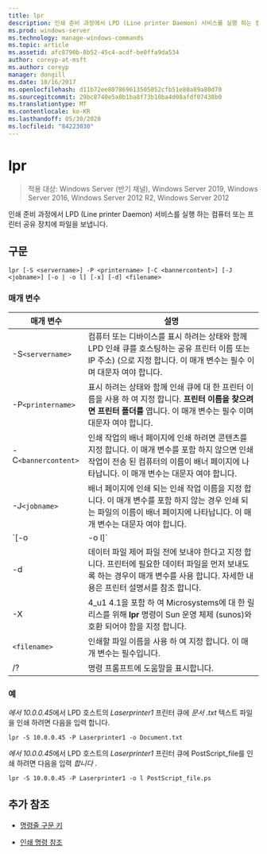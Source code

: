 ```yaml
---
title: lpr
description: 인쇄 준비 과정에서 LPD (Line printer Daemon) 서비스를 실행 하는 컴퓨터 또는 프린터 공유 장치에 파일을 전송 하는 lpr 명령에 대 한 참조 항목입니다.
ms.prod: windows-server
ms.technology: manage-windows-commands
ms.topic: article
ms.assetid: afc8790b-8b52-45c4-acdf-be0ffa9da534
author: coreyp-at-msft
ms.author: coreyp
manager: dongill
ms.date: 10/16/2017
ms.openlocfilehash: d11b72ee807869613505052cfb51e80a89a80d70
ms.sourcegitcommit: 29bc8740e5a8b1ba8f73b10ba4d08afdf07438b0
ms.translationtype: MT
ms.contentlocale: ko-KR
ms.lasthandoff: 05/30/2020
ms.locfileid: "84223030"
---
```

# <a name="lpr"></a>lpr

> 적용 대상: Windows Server (반기 채널), Windows Server 2019, Windows Server 2016, Windows Server 2012 R2, Windows Server 2012

인쇄 준비 과정에서 LPD (Line printer Daemon) 서비스를 실행 하는 컴퓨터 또는 프린터 공유 장치에 파일을 보냅니다.

## <a name="syntax"></a>구문

```
lpr [-S <servername>] -P <printername> [-C <bannercontent>] [-J <jobname>] [-o | -o l] [-x] [-d] <filename>
```

### <a name="parameters"></a>매개 변수

| 매개 변수 | 설명 |
| --------- | ----------- |
| -S`<servername>` | 컴퓨터 또는 디바이스를 표시 하려는 상태와 함께 LPD 인쇄 큐를 호스팅하는 공유 프린터 이름 또는 IP 주소) (으로 지정 합니다.  이 매개 변수는 필수 이며 대문자 여야 합니다. |
| -P`<printername> `| 표시 하려는 상태와 함께 인쇄 큐에 대 한 프린터 이름을 사용 하 여 지정 합니다. **프린터 이름을 찾으려면 프린터 폴더를** 엽니다. 이 매개 변수는 필수 이며 대문자 여야 합니다. |
| -C`<bannercontent>` | 인쇄 작업의 배너 페이지에 인쇄 하려면 콘텐츠를 지정 합니다. 이 매개 변수를 포함 하지 않으면 인쇄 작업이 전송 된 컴퓨터의 이름이 배너 페이지에 나타납니다. 이 매개 변수는 대문자 여야 합니다. |
| -J`<jobname>` | 배너 페이지에 인쇄 되는 인쇄 작업 이름을 지정 합니다. 이 매개 변수를 포함 하지 않는 경우 인쇄 되는 파일의 이름이 배너 페이지에 나타납니다. 이 매개 변수는 대문자 여야 합니다. |
| `[-o | -o l]` | 인쇄 하려는 파일의 유형을 지정 합니다. 매개 변수 **-o** 텍스트 파일을 인쇄 하도록 지정 합니다. 매개 변수 **-o l** 은 이진 파일 (예: PostScript 파일)을 인쇄 하도록 지정 합니다. |
| -d | 데이터 파일 제어 파일 전에 보내야 한다고 지정 합니다. 프린터에 필요한 데이터 파일을 먼저 보내도록 하는 경우이 매개 변수를 사용 합니다. 자세한 내용은 프린터 설명서를 참조 합니다. |
| -X | 4_u1 4.1을 포함 하 여 Microsystems에 대 한 릴리스를 위해 **lpr** 명령이 Sun 운영 체제 (sunos)와 호환 되어야 함을 지정 합니다. |
| `<filename>` | 인쇄할 파일 이름을 사용 하 여 지정 합니다. 이 매개 변수는 필수입니다. |
| /? | 명령 프롬프트에 도움말을 표시합니다. |

### <a name="examples"></a>예

*에서 10.0.0.45*에서 LPD 호스트의 *Laserprinter1* 프린터 큐에 *문서 .txt* 텍스트 파일을 인쇄 하려면 다음을 입력 합니다.

```
lpr -S 10.0.0.45 -P Laserprinter1 -o Document.txt
```

*에서 10.0.0.45*에서 LPD 호스트의 *Laserprinter1* 프린터 큐에 PostScript_file를 인쇄 하려면 다음을 입력 *합니다* .

```
lpr -S 10.0.0.45 -P Laserprinter1 -o l PostScript_file.ps
```

## <a name="additional-references"></a>추가 참조

- [명령줄 구문 키](command-line-syntax-key.md)

- [인쇄 명령 참조](print-command-reference.md)
